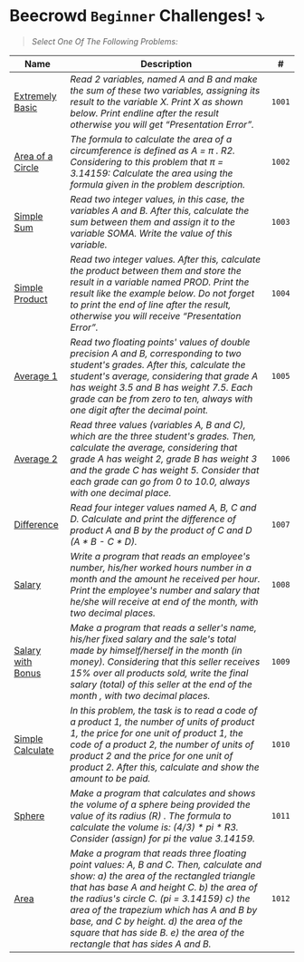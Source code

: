 # Beecrowd `Beginner` Challenges! :arrow_heading_down:

> *Select One Of The Following Problems:*


|Name| Description | #|
|--- |--- | ---|
|[Extremely Basic](https://github.com/ojoseleonardo/beecrowd-java/tree/1-BEGINNER/extremelyBasic)|*Read 2 variables, named A and B and make the sum of these two variables, assigning its result to the variable X. Print X as shown below. Print endline after the result otherwise you will get “Presentation Error”.*| `1001`|
|[Area of a Circle](https://github.com/ojoseleonardo/beecrowd-java/tree/1-BEGINNER/areaOfACircle)|*The formula to calculate the area of a circumference is defined as A = π . R2. Considering to this problem that π = 3.14159: Calculate the area using the formula given in the problem description.*|`1002`|
|[Simple Sum](https://github.com/ojoseleonardo/beecrowd-java/tree/1-BEGINNER/simpleSum)|*Read two integer values, in this case, the variables A and B. After this, calculate the sum between them and assign it to the variable SOMA. Write the value of this variable.*|`1003`|
|[Simple Product](https://github.com/ojoseleonardo/beecrowd-java/tree/1-BEGINNER/simpleProduct)|*Read two integer values. After this, calculate the product between them and store the result in a variable named PROD. Print the result like the example below. Do not forget to print the end of line after the result, otherwise you will receive “Presentation Error”.*|`1004`|
|[Average 1](https://github.com/ojoseleonardo/beecrowd-java/tree/1-BEGINNER/average)|*Read two floating points' values of double precision A and B, corresponding to two student's grades. After this, calculate the student's average, considering that grade A has weight 3.5 and B has weight 7.5. Each grade can be from zero to ten, always with one digit after the decimal point.*|`1005`|
|[Average 2](https://github.com/ojoseleonardo/beecrowd-java/tree/1-BEGINNER/average)|*Read three values (variables A, B and C), which are the three student's grades. Then, calculate the average, considering that grade A has weight 2, grade B has weight 3 and the grade C has weight 5. Consider that each grade can go from 0 to 10.0, always with one decimal place.*|`1006`|
|[Difference](https://github.com/ojoseleonardo/beecrowd-java/tree/1-BEGINNER/difference)|*Read four integer values named A, B, C and D. Calculate and print the difference of product A and B by the product of C and D (A * B - C * D).*|`1007`|
|[Salary](https://github.com/ojoseleonardo/beecrowd-java/tree/1-BEGINNER/salary)|*Write a program that reads an employee's number, his/her worked hours number in a month and the amount he received per hour. Print the employee's number and salary that he/she will receive at end of the month, with two decimal places.*|`1008`|
|[Salary with Bonus](https://github.com/ojoseleonardo/beecrowd-java/tree/1-BEGINNER/salaryWithBonus)|*Make a program that reads a seller's name, his/her fixed salary and the sale's total made by himself/herself in the month (in money). Considering that this seller receives 15% over all products sold, write the final salary (total) of this seller at the end of the month , with two decimal places.*|`1009`|
|[Simple Calculate](https://github.com/ojoseleonardo/beecrowd-java/tree/1-BEGINNER/simpleCalculate)|*In this problem, the task is to read a code of a product 1, the number of units of product 1, the price for one unit of product 1, the code of a product 2, the number of units of product 2 and the price for one unit of product 2. After this, calculate and show the amount to be paid.*|`1010`|
|[Sphere](https://github.com/ojoseleonardo/beecrowd-java/tree/1-BEGINNER/sphere)|*Make a program that calculates and shows the volume of a sphere being provided the value of its radius (R) . The formula to calculate the volume is: (4/3) * pi * R3. Consider (assign) for pi the value 3.14159.*|`1011`|
|[Area](https://github.com/ojoseleonardo/beecrowd-java/tree/1-BEGINNER/area)|*Make a program that reads three floating point values: A, B and C. Then, calculate and show: a) the area of the rectangled triangle that has base A and height C. b) the area of the radius's circle C. (pi = 3.14159) c) the area of the trapezium which has A and B by base, and C by height. d) the area of the square that has side B. e) the area of the rectangle that has sides A and B.*|`1012`|
